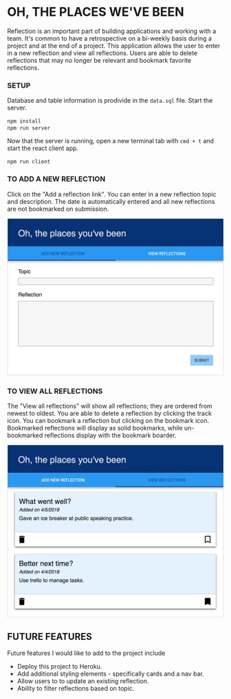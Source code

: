 # OH, THE PLACES WE'VE BEEN

Reflection is an important part of building applications and working with a team. It's common to have a retrospective on a bi-weekly basis during a project and at the end of a project. This application allows the user to enter in a new reflection and view all reflections. Users are able to delete reflections that may no longer be relevant and bookmark favorite reflections.


### SETUP

Database and table information is prodivide in the `data.sql` file. Start the server.

```
npm install
npm run server
```

Now that the server is running, open a new terminal tab with `cmd + t` and start the react client app.

```
npm run client
```

### TO ADD A NEW REFLECTION

Click on the "Add a reflection link". You can enter in a new reflection topic and description.  The date is automatically entered and all new reflections are not bookmarked on submission.

![add new reflection](wireframes/screen-one.png)

### TO VIEW ALL REFLECTIONS

The "View all reflections" will show all reflections; they are ordered from newest to oldest. You are able to delete a reflection by clicking the track icon. You can bookmark a reflection but clicking on the bookmark icon. Bookmarked reflections will display as solid bookmarks, while un-bookmarked reflections display with the bookmark boarder.

![display reflections](wireframes/screen-two.png)

## FUTURE FEATURES
 
 Future features I would like to add to the project include
- Deploy this project to Heroku.
- Add additional styling elements - specifically cards and a nav bar.
- Allow users to to update an existing reflection.
- Ability to filter reflections based on topic.
